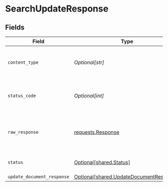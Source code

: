 # SearchUpdateResponse


## Fields

| Field                                                                                        | Type                                                                                         | Required                                                                                     | Description                                                                                  |
| -------------------------------------------------------------------------------------------- | -------------------------------------------------------------------------------------------- | -------------------------------------------------------------------------------------------- | -------------------------------------------------------------------------------------------- |
| `content_type`                                                                               | *Optional[str]*                                                                              | :heavy_check_mark:                                                                           | HTTP response content type for this operation                                                |
| `status_code`                                                                                | *Optional[int]*                                                                              | :heavy_check_mark:                                                                           | HTTP response status code for this operation                                                 |
| `raw_response`                                                                               | [requests.Response](https://requests.readthedocs.io/en/latest/api/#requests.Response)        | :heavy_minus_sign:                                                                           | Raw HTTP response; suitable for custom response parsing                                      |
| `status`                                                                                     | [Optional[shared.Status]](undefined/models/shared/status.md)                                 | :heavy_minus_sign:                                                                           | Default error response                                                                       |
| `update_document_response`                                                                   | [Optional[shared.UpdateDocumentResponse]](undefined/models/shared/updatedocumentresponse.md) | :heavy_minus_sign:                                                                           | OK                                                                                           |